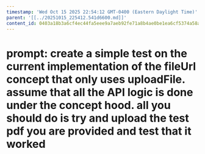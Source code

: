 ```yaml
---
timestamp: 'Wed Oct 15 2025 22:54:12 GMT-0400 (Eastern Daylight Time)'
parent: '[[../20251015_225412.541d6600.md]]'
content_id: 0403a18b3a6cf4ec44fa5eee9a7aeb92fe71a8b4ae0be1ea6cf5374a58a4730b
---
```


# prompt: create a simple test on the current implementation of the fileUrl concept that only uses uploadFile. assume that all the API logic is done under the concept hood. all you should do is try and upload the test pdf you are provided and test that it worked
